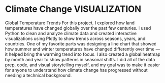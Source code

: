 # Climate Change VISUALIZATION
  Global Temperature Trends
For this project, I explored how land temperatures have changed globally over the past few centuries. I used Python to clean and analyze climate data and created interactive visualizations using Plotly to show trends across seasons, years, and countries. One of my favorite parts was designing a line chart that showed how summer and winter temperatures have changed differently over time — it helped bring the warming trend into focus. I also created a global heatmap by month and year to show patterns in seasonal shifts. I did all of the data prep, code, and visual storytelling myself, and my goal was to make it easier for anyone to understand how climate change has progressed without needing a technical background.
